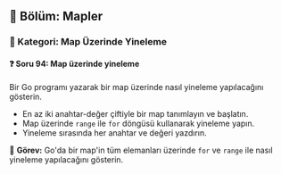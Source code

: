 ## 📘 Bölüm: Mapler  
### 🔹 Kategori: Map Üzerinde Yineleme  
#### ❓ Soru 94: Map üzerinde yineleme

Bir Go programı yazarak bir map üzerinde nasıl yineleme yapılacağını gösterin.

- En az iki anahtar-değer çiftiyle bir map tanımlayın ve başlatın.
- Map üzerinde `range` ile `for` döngüsü kullanarak yineleme yapın.
- Yineleme sırasında her anahtar ve değeri yazdırın.

🔧 **Görev:** Go'da bir map'in tüm elemanları üzerinde `for` ve `range` ile nasıl yineleme yapılacağını gösterin.
